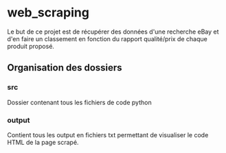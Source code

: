 # web_scraping

Le but de ce projet est de récupérer des données d'une recherche eBay et d'en faire un classement en fonction du rapport qualité/prix de chaque produit proposé.

## Organisation des dossiers

### src

Dossier contenant tous les fichiers de code python

### output

Contient tous les output en fichiers txt permettant de visualiser le code HTML de la page scrapé.
